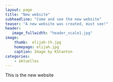 ```yaml
---
layout: page
title: "New website"
subheadline: "Come and see the new website"
teaser: "A new website was created, must see!"
header:
   image_fullwidth: "header_scale1.jpg"
image:
    thumb:  elijah-th.jpg
    homepage: elijah.jpg
    caption: Image by KStanton
categories:
    - aktuelles
---
```

This is the new website